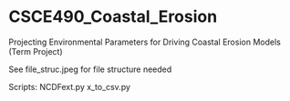 # CSCE490_Coastal_Erosion
Projecting Environmental Parameters for Driving Coastal Erosion Models (Term Project)

See file_struc.jpeg for file structure needed

Scripts:
  NCDFext.py
  x_to_csv.py

